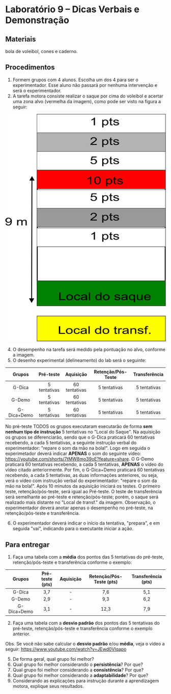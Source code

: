 # Laboratório 9 – Dicas Verbais e Demonstração
## Materiais
bola de voleibol, cones e caderno. 
## Procedimentos
1. Formem grupos com 4 alunos. Escolha um dos 4 para ser o experimentador. Esse aluno não passará por nenhuma intervenção e será o experimentador.
2. A tarefa motora consiste realizar o saque por cima do voleibol e acertar uma zona alvo (vermelha da imagem), como pode ser visto na figura a seguir:

![Texto alternativo](https://github.com/apolinario-souza/teaching/blob/main/AprendizagemMotora(EFI04168)/Lab/FIG/Lab9.png)

4. O desempenho na tarefa será medido pela pontuação no alvo, conforme a imagem.
5. O desenho experimental (delineamento) do lab será o seguinte:

| Grupos | Pré-teste| Aquisição | Retenção/Pós-Teste |Transferência |
|:-----------:|:-----------:|:-----------:|:-----------:|:-----------:|
|G-Dica | 5 tentativas  | 60 tentativas  | 5 tentativas |5 tentativas |
|G-Demo | 5 tentativas  | 60 tentativas  |5 tentativas |5 tentativas |
|G-Dica+Demo | 5 tentativas  | 60 tentativas  |5 tentativas |5 tentativas |

No pré-teste TODOS os grupos executaram executarão de forma **sem nenhum tipo de instrução** 5 tentativas no "Local do Saque". Na aquisição os grupos se diferenciarão, sendo que o G-Dica praticará 60 tentativas recebendo, a cada 5 tentativas, a seguinte instrução verbal do experimentador: "repare o som da mão na bola!". Logo em seguida o experimetador deverá indicar **APENAS** o som do seguinte vídeo: https://youtube.com/shorts/7tMW8mo39oE?feature=share.  O G-Demo praticará 60 tentativas recebendo, a cada 5 tentativas, **APENAS** o vídeo do vídeo citado anteriormente. Por fim, o G-Dica+Demo praticará 60 tentativas recebendo, a cada 5 tentativas, as duas informações anteriores, ou seja, verá o vídeo com  instrução verbal do experimentador: "repare o som da mão na bola!". Após 10 minutos da aquisição iniciará os testes. O primeiro teste, retenção/pós-teste, será igual ao Pré-teste. O teste de transferência será semelhante ao pré-teste e retenção/pós-teste; porém, o saque será realizado mais distante no "Local de transf." da imagem. Observação, o experimentador deverá anotar apenas o desempenho no pré-teste, na retenção/pós-teste e transferência.

6. O experimentador deverá indicar o início da tentativa, "prepara", e em seguida "vai", indicando para o executante iniciar a ação.


## Para entregar
1. Faça uma tabela com a **média** dos pontos das 5 tentativas do pré-teste, retenção/pós-teste e transferência conforme o exemplo:

| Grupos | Pré-teste (pts)| Aquisição | Retenção/Pós-Teste (pts) | Transferência (pts) |
|:-----------:|:-----------:|:-----------:|:-----------:|:-----------:|
|G-Dica | 3,7  | - | 7,6 |5,1|
|G-Demo| 2,9  | - | 9,3|6,2|
|G-Dica+Demo | 3,1  | -  |12,3|7,9 |


2. Faça uma tabela com a **desvio padrão** dos pontos das 5 tentativas do pré-teste, retenção/pós-teste e transferência conforme o exemplo anterior.

Obs. Se você não sabe calcular o **desvio padrão** e/ou **média**, veja o vídeo a seguir: https://www.youtube.com/watch?v=JEwd0Vlqapo

5. De forma geral, qual grupo foi melhor?
6. Qual grupo foi melhor considerando o **persistência**? Por que?
7. Qual grupo foi melhor considerando a **consistência**? Por que?
8. Qual grupo foi melhor considerando a **adaptabilidade**? Por que?
9. Considerando as explicações para instrução durante a aprendizagem motora, explique seus resultados.
